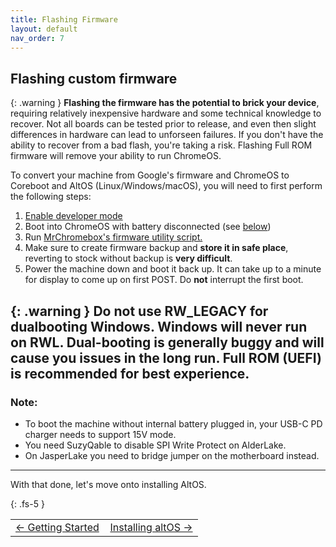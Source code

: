 ```yaml
---
title: Flashing Firmware
layout: default
nav_order: 7
---
```


## Flashing custom firmware

{: .warning }
**Flashing the firmware has the potential to brick your device**, requiring relatively inexpensive hardware and some technical knowledge to recover. Not all boards can be tested prior to release, and even then slight differences in hardware can lead to unforseen failures. If you don't have the ability to recover from a bad flash, you're taking a risk. Flashing Full ROM firmware will remove your ability to run ChromeOS. 


To convert your machine from Google's firmware and ChromeOS to Coreboot and AltOS (Linux/Windows/macOS), you will need to first perform the following steps:

1. [Enable developer mode](https://chromium.googlesource.com/chromiumos/docs/+/HEAD/developer_mode.md)
2. Boot into ChromeOS with battery disconnected (see [below](#note))
3. Run [MrChromebox's firmware utility script.](https://mrchromebox.tech/#fwscript)
4. Make sure to create firmware backup and **store it in safe place**, reverting to stock without backup is **very difficult**.
5. Power the machine down and boot it back up. It can take up to a minute for display to come up on first POST. Do **not** interrupt the first boot.

{: .warning }
**Do not use RW_LEGACY for dualbooting Windows**. Windows will never run on RWL. Dual-booting is generally buggy and will cause you issues in the long run. Full ROM (UEFI) is recommended for best experience. 
-------

### Note: 
* To boot the machine without internal battery plugged in, your USB-C PD charger needs to support 15V mode.
* You need SuzyQable to disable SPI Write Protect on AlderLake.
* On JasperLake you need to bridge jumper on the motherboard instead.

-------

With that done, let's move onto installing AltOS.

{: .fs-5 }


<table>
<tr>
<td width="50%" style="text-align: left">
<a href="getting-started.html">← Getting Started</a> 
</td>
<td width="50%" style="text-align: right">
<a href="altos.html">Installing altOS →</a> 
</td>
</tr>
</table>

